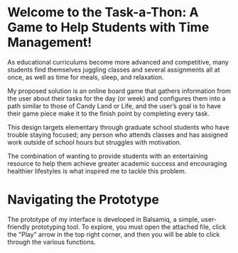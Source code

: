 # Welcome to the Task-a-Thon: A Game to Help Students with Time Management!

As educational curriculums become more advanced and competitive, many students find themselves juggling classes and several assignments all at once, as well as time for meals, sleep, and relaxation. 

My proposed solution is an online board game that gathers information from the user about their tasks for the day (or week) and configures them into a path similar to those of Candy Land or Life, and the user’s goal is to have their game piece make it to the finish point by completing every task.

This design targets elementary through graduate school students who have trouble staying focused; any person who attends classes and has assigned work outside of school hours but struggles with motivation.

The combination of wanting to provide students with an entertaining resource to help them achieve greater academic success and encouraging healthier lifestyles is what inspired me to tackle this problem.

# Navigating the Prototype

The prototype of my interface is developed in Balsamiq, a simple, user-friendly prototyping tool. To explore, you must open the attached file, click the "Play" arrow in the top right corner, and then you will be able to click through the various functions.

